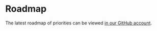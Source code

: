 # Roadmap

The latest roadmap of priorities can be viewed [in our GitHub account](https://github.com/orgs/MurmurationsNetwork/projects/8).

